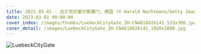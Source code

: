```yaml
---
title: 2023.03.01 - 吕贝克的霍尔斯滕门，德国 (© Harald Nachtmann/Getty Images)
date: 2023.03.01 00:00:00
cover_index: /images/thumbs/LuebeckCityGate_ZH-CN4618826141_533x300.jpg
cover_detail: /images/LuebeckCityGate_ZH-CN4618826141_1920x1080.jpg
---
```


![LuebeckCityGate](/images/LuebeckCityGate_ZH-CN4618826141_1920x1080.jpg)
